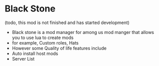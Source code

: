 # Black Stone
(todo, this mod is not finished and has started development)
- Black stone is a mod manager for among us mod manger that allows you to use lua to create mods
- for example, Custom roles, Hats
- However some Quality of life features include
- Auto install host mods
- Server List
